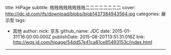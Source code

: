 title: HiPage
subtitle: 贱贱贱贱贱贱贱贱二二二二二二二二
cover: http://jdc.jd.com/jfs/download/blobs/blob1437384943564.jpg
categories: 展示型
tags:
  - 其他
author:
  nick: 京东
  github_name: JDC
date: 2015-01-31T16:00:00.000Z
publishDate: 2015-08-20T13:51:31.016Z
link: http://wqs.jd.com/hipage/54dd57e41ca81ce85493153c/index.html
---